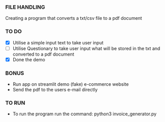 ### FILE HANDLING

Creating a program that converts a txt/csv file to a pdf document

### TO DO

* [x] Utilise a simple input text to take user input
* [ ] Utilise Questionary to take user input what will be stored in the txt
and converted to a pdf document 
* [x] Done the demo
### BONUS

* Run app on streamlit demo (fake) e-commerce website
* Send the pdf to the users e-mail directly

### TO RUN

* To run the program run the command: python3 invoice_generator.py
